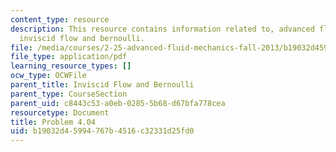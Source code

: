 ```yaml
---
content_type: resource
description: This resource contains information related to, advanced fluid mechanics,
  inviscid flow and bernoulli.
file: /media/courses/2-25-advanced-fluid-mechanics-fall-2013/b19032d45994767b4516c32331d25fd0_MIT2_25F13_Shapi4.04_Prob.pdf
file_type: application/pdf
learning_resource_types: []
ocw_type: OCWFile
parent_title: Inviscid Flow and Bernoulli
parent_type: CourseSection
parent_uid: c8443c53-a0eb-0285-5b68-d67bfa778cea
resourcetype: Document
title: Problem 4.04
uid: b19032d4-5994-767b-4516-c32331d25fd0
---
```

